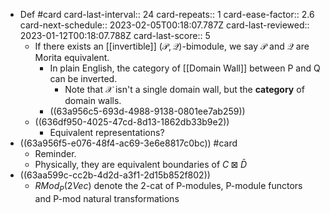 - Def #card
  card-last-interval:: 24
  card-repeats:: 1
  card-ease-factor:: 2.6
  card-next-schedule:: 2023-02-05T00:18:07.787Z
  card-last-reviewed:: 2023-01-12T00:18:07.788Z
  card-last-score:: 5
	- If there exists an [[invertible]] $(\mathcal{P}, \mathcal{Q})$-bimodule, we say $\mathcal{P}$ and $\mathcal{Q}$ are Morita equivalent.
		- In plain English, the category of [[Domain Wall]] between P and Q can be inverted.
			- Note that $\mathcal{X}$ isn't a single domain wall, but the **category** of domain walls.
		- ((63a956c5-693d-4988-9138-0801ee7ab259))
	- ((636df950-4025-47cd-8d13-1862db33b9e2))
		- Equivalent representations?
- ((63a956f5-e076-48f4-ac69-3e6e8817c0bc)) #card
	- Reminder.
	- Physically, they are equivalent boundaries of $C\boxtimes \bar D$
- ((63aa599c-cc2b-4d2d-a3f1-2d15b852f802))
	- $RMod_P(2Vec)$ denote the 2-cat of P-modules, P-module functors and P-mod natural transformations